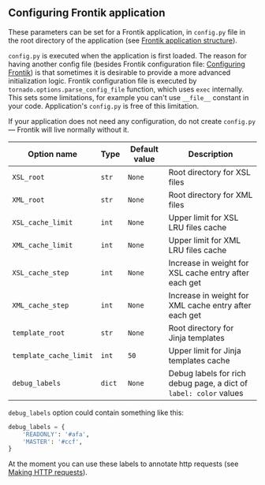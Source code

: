 ## Configuring Frontik application

These parameters can be set for a Frontik application, in `config.py` file in the
root directory of the application (see [Frontik application structure](/docs/frontik-app.md)).

`config.py` is executed when the application is first loaded. The reason for having another config file (besides Frontik
configuration file: [Configuring Frontik](/docs/config.md)) is that sometimes it is desirable to provide a more advanced
initialization logic. Frontik configuration file is executed by `tornado.options.parse_config_file` function, which
uses `exec` internally. This sets some limitations, for example you can't use `__file__` constant in your code.
Application's `config.py` is free of this limitation.

If your application does not need any configuration, do not create `config.py` — Frontik will live normally without it.

| Option name            | Type   | Default value | Description                                           |
| ---------------------- | ------ | ------------- | ----------------------------------------------------- |
| `XSL_root`             | `str`  | `None`        | Root directory for XSL files                          |
| `XML_root`             | `str`  | `None`        | Root directory for XML files                          |
| `XSL_cache_limit`      | `int`  | `None`        | Upper limit for XSL LRU files cache                   |
| `XML_cache_limit`      | `int`  | `None`        | Upper limit for XML LRU files cache                   |
| `XSL_cache_step`       | `int`  | `None`        | Increase in weight for XSL cache entry after each get |
| `XML_cache_step`       | `int`  | `None`        | Increase in weight for XML cache entry after each get |
| `template_root`        | `str`  | `None`        | Root directory for Jinja templates                    |
| `template_cache_limit` | `int`  | `50`          | Upper limit for Jinja templates cache                 |
| `debug_labels`         | `dict` | `None`        | Debug labels for rich debug page, a dict of `label: color` values |

`debug_labels` option could contain something like this:

```python
debug_labels = {
    'READONLY': '#afa',
    'MASTER': '#ccf',
}
```

At the moment you can use these labels to annotate http requests (see [Making HTTP requests](/docs/http-client.md)).
